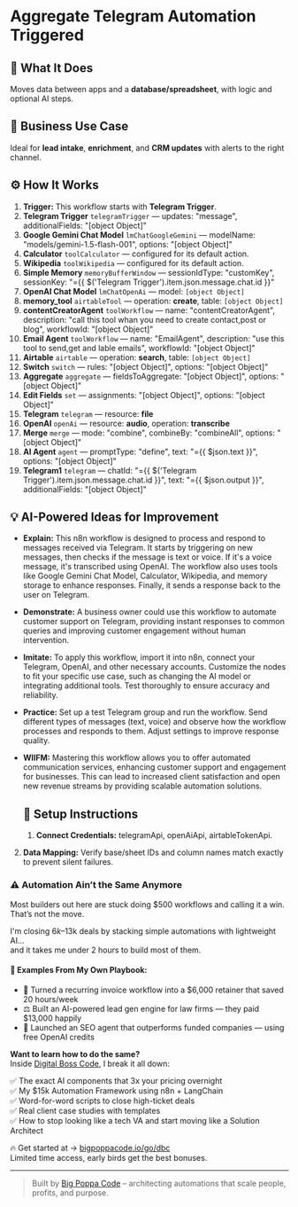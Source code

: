 # Aggregate Telegram Automation Triggered
  ## 🚀 What It Does
  Moves data between apps and a **database/spreadsheet**, with logic and optional AI steps.
  
  ## 💼 Business Use Case
  Ideal for **lead intake**, **enrichment**, and **CRM updates** with alerts to the right channel.
  
  ## ⚙️ How It Works
  1. **Trigger:** This workflow starts with **Telegram Trigger**.
  2. **Telegram Trigger** `telegramTrigger` — updates: "message", additionalFields: "[object Object]"
3. **Google Gemini Chat Model** `lmChatGoogleGemini` — modelName: "models/gemini-1.5-flash-001", options: "[object Object]"
4. **Calculator** `toolCalculator` — configured for its default action.
5. **Wikipedia** `toolWikipedia` — configured for its default action.
6. **Simple Memory** `memoryBufferWindow` — sessionIdType: "customKey", sessionKey: "={{ $('Telegram Trigger').item.json.message.chat.id }}"
7. **OpenAI Chat Model** `lmChatOpenAi` — model: `[object Object]`
8. **memory_tool** `airtableTool` — operation: **create**, table: `[object Object]`
9. **contentCreatorAgent** `toolWorkflow` — name: "contentCreatorAgent", description: "call this tool whan you need to create contact,post or blog", workflowId: "[object Object]"
10. **Email Agent** `toolWorkflow` — name: "EmailAgent", description: "use this tool to send,get and lable emails", workflowId: "[object Object]"
11. **Airtable** `airtable` — operation: **search**, table: `[object Object]`
12. **Switch** `switch` — rules: "[object Object]", options: "[object Object]"
13. **Aggregate** `aggregate` — fieldsToAggregate: "[object Object]", options: "[object Object]"
14. **Edit Fields** `set` — assignments: "[object Object]", options: "[object Object]"
15. **Telegram** `telegram` — resource: **file**
16. **OpenAI** `openAi` — resource: **audio**, operation: **transcribe**
17. **Merge** `merge` — mode: "combine", combineBy: "combineAll", options: "[object Object]"
18. **AI Agent** `agent` — promptType: "define", text: "={{ $json.text }}", options: "[object Object]"
19. **Telegram1** `telegram` — chatId: "={{ $('Telegram Trigger').item.json.message.chat.id }}", text: "={{ $json.output }}", additionalFields: "[object Object]"
  
  ## 💡 AI-Powered Ideas for Improvement
  - **Explain:** This n8n workflow is designed to process and respond to messages received via Telegram. It starts by triggering on new messages, then checks if the message is text or voice. If it's a voice message, it's transcribed using OpenAI. The workflow also uses tools like Google Gemini Chat Model, Calculator, Wikipedia, and memory storage to enhance responses. Finally, it sends a response back to the user on Telegram.

- **Demonstrate:** A business owner could use this workflow to automate customer support on Telegram, providing instant responses to common queries and improving customer engagement without human intervention.

- **Imitate:** To apply this workflow, import it into n8n, connect your Telegram, OpenAI, and other necessary accounts. Customize the nodes to fit your specific use case, such as changing the AI model or integrating additional tools. Test thoroughly to ensure accuracy and reliability.

- **Practice:** Set up a test Telegram group and run the workflow. Send different types of messages (text, voice) and observe how the workflow processes and responds to them. Adjust settings to improve response quality.

- **WIIFM:** Mastering this workflow allows you to offer automated communication services, enhancing customer support and engagement for businesses. This can lead to increased client satisfaction and open new revenue streams by providing scalable automation solutions.
  
  ## 🔧 Setup Instructions
  1. **Connect Credentials:** telegramApi, openAiApi, airtableTokenApi.
2. **Data Mapping:** Verify base/sheet IDs and column names match exactly to prevent silent failures.
  
### ⚠️ Automation Ain’t the Same Anymore

Most builders out here are stuck doing $500 workflows and calling it a win.  
That’s not the move.  

I'm closing $6k–$13k deals by stacking simple automations with lightweight AI...  
and it takes me under 2 hours to build most of them.

#### 🧠 Examples From My Own Playbook:
- 🔁 Turned a recurring invoice workflow into a $6,000 retainer that saved 20 hours/week  
- ⚖️ Built an AI-powered lead gen engine for law firms — they paid $13,000 happily  
- 🚀 Launched an SEO agent that outperforms funded companies — using free OpenAI credits  

**Want to learn how to do the same?**  
Inside [Digital Boss Code](https://bigpoppacode.io/go/dbc), I break it all down:

✅ The exact AI components that 3x your pricing overnight  
✅ My $15k Automation Framework using n8n + LangChain  
✅ Word-for-word scripts to close high-ticket deals  
✅ Real client case studies with templates  
✅ How to stop looking like a tech VA and start moving like a Solution Architect  

🔥 Get started at → [bigpoppacode.io/go/dbc](https://bigpoppacode.io/go/dbc)  
Limited time access, early birds get the best bonuses.

---
> Built by [Big Poppa Code](https://bigpoppacode.io) – architecting automations that scale people, profits, and purpose.
  